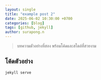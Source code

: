 ```yaml
---
layout: single
title: "example post 2"
date: 2025-06-02 10:30:00 +0700
categories: [blog]
tags: [github, jekyll]
author: surapong.n
---
```


> บทความตัวอย่างที่สอง พร้อมโค้ดและสไตล์ที่สวยงาม

## โค้ดตัวอย่าง

```bash
jekyll serve
```
